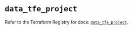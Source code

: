 # `data_tfe_project`

Refer to the Terraform Registry for docs: [`data_tfe_project`](https://registry.terraform.io/providers/hashicorp/tfe/0.70.0/docs/data-sources/project).
